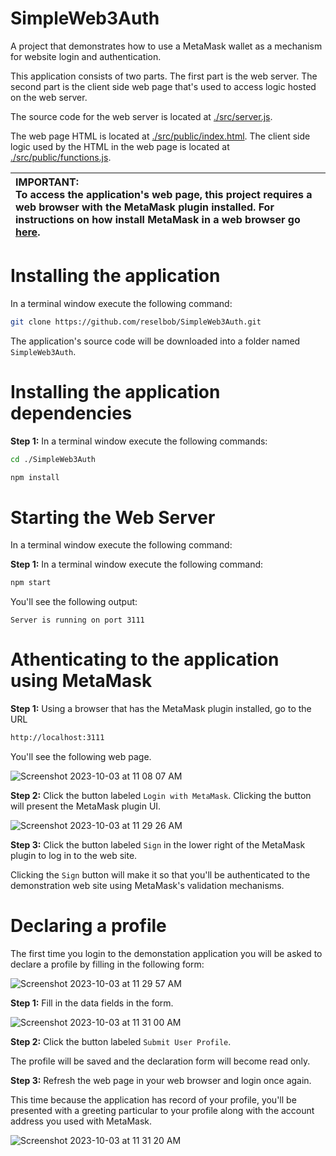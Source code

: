 # SimpleWeb3Auth
A project that demonstrates how to use a MetaMask wallet as a mechanism for website login and authentication.

This application consists of two parts. The first part is the web server. The second part is the client side web page that's used to access logic hosted on the web server.

The source code for the web server is located at [./src/server.js](./src/server.js).

The web page HTML is located at [./src/public/index.html](./src/public/index.html). The client side logic used by the HTML in the web page is located at [./src/public/functions.js](./src/public/functions.js).

|**IMPORTANT:**<br/>To access the application's web page, this project requires a web browser with the MetaMask plugin installed. For instructions on how install MetaMask in a web browser go [here](https://metamask.io/download/).|
|:--------------|

# Installing the application

In a terminal window execute the following command:

```bash
git clone https://github.com/reselbob/SimpleWeb3Auth.git
```

The application's source code will be downloaded into a folder named `SimpleWeb3Auth`.


# Installing the application dependencies

**Step 1:** In a terminal window execute the following commands:

```bash
cd ./SimpleWeb3Auth
```

```bash
npm install
```

# Starting the Web Server

In a terminal window execute the following command:

**Step 1:** In a terminal window execute the following command:

```bash
npm start
```

You'll see the following output:

`Server is running on port 3111`

# Athenticating to the application using MetaMask

**Step 1:** Using a browser that has the MetaMask plugin installed, go to the URL

```bash
http://localhost:3111
```

You'll see the following web page. 

![Screenshot 2023-10-03 at 11 08 07 AM](https://github.com/reselbob/SimpleWeb3Auth/assets/1110569/f550f9be-b9fd-482f-8858-0f631f1d6afe)

**Step 2:** Click the button labeled `Login with MetaMask`. Clicking the button will present the MetaMask plugin UI.

![Screenshot 2023-10-03 at 11 29 26 AM](https://github.com/reselbob/SimpleWeb3Auth/assets/1110569/c19ad37a-67f8-4b10-bf18-2ebc8f241652)

**Step 3:** Click the button labeled `Sign` in the lower right of the MetaMask plugin to log in to the web site.

Clicking the `Sign` button will make it so that you'll be authenticated to the demonstration web site using MetaMask's validation mechanisms.

# Declaring a profile

The first time you login to the demonstation application you will be asked to declare a profile by filling in the following form:

![Screenshot 2023-10-03 at 11 29 57 AM](https://github.com/reselbob/SimpleWeb3Auth/assets/1110569/6fe5bdca-e7f7-4b51-9b7f-9f6db1003eab)

**Step 1:** Fill in the data fields in the form.

![Screenshot 2023-10-03 at 11 31 00 AM](https://github.com/reselbob/SimpleWeb3Auth/assets/1110569/48d81246-4332-4486-a25f-40d82bbffe4d)

**Step 2:** Click the button labeled `Submit User Profile`.

The profile will be saved and the declaration form will become read only.

**Step 3:** Refresh the web page in your web browser and login once again.

This time because the application has record of your profile, you'll be presented with a greeting particular to your profile along with the account address you used with MetaMask.

![Screenshot 2023-10-03 at 11 31 20 AM](https://github.com/reselbob/SimpleWeb3Auth/assets/1110569/489305fa-a06e-4dbe-b954-5b2a7fe52e97)







